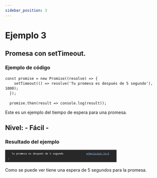 ```yaml
---
sidebar_position: 3
---
```


# Ejemplo 3

## Promesa con setTimeout.

### Ejemplo de código

```
const promise = new Promise((resolve) => {
    setTimeout(() => resolve('Tu promesa es después de 5 segundo'), 1000);
  });
  
  promise.then(result => console.log(result));
```

Este es un ejemplo del tiempo de espera para una promesa.

## Nivel: - Fácil -

### Resultado del ejemplo
![Texto alternativo](img/ej3.png)

Como se puede ver tiene una espera de 5 segundos para la promesa.